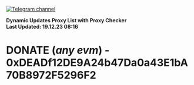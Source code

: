 [![Telegram channel](https://img.shields.io/endpoint?url=https://runkit.io/damiankrawczyk/telegram-badge/branches/master?url=https://t.me/n4z4v0d)](https://t.me/n4z4v0d) 

**Dynamic Updates Proxy List with Proxy Checker**  
**Last Updated: 19.12.23 08:16**

# DONATE (_any evm_) - 0xDEADf12DE9A24b47Da0a43E1bA70B8972F5296F2

